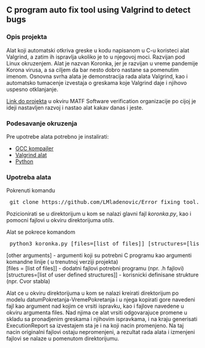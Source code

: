 ## C program auto fix tool using Valgrind to detect bugs

### Opis projekta

Alat koji automatski otkriva greske u kodu napisanom u C-u koristeci alat Valgrind, a zatim ih ispravlja ukoliko je to u njegovoj moci. Razvijan pod Linux okruzenjem. Alat je nazvan Koronka, jer je razvijan u vreme pandemije Korona virusa, a sa ciljem da bar nesto dobro nastane sa pomenutim imenom. Osnovna svrha alata je demonstracija rada alata Valgrind, kao i automatsko tumacenje izvestaja o greskama koje Valgrind daje i njihovo uspesno otklanjanje.


[Link do projekta](https://github.com/MATF-Software-Verification/05_error_fixing_tool.git) u okviru MATF Software verification organizacije po cijoj je ideji nastavljen razvoj i nastao alat kakav danas i jeste. 
 
### Podesavanje okruzenja

Pre upotrebe alata potrebno je instalirati:
- [GCC kompajler](https://linuxize.com/post/how-to-install-gcc-compiler-on-ubuntu-18-04/)
- [Valgrind alat](https://wiki.ubuntu.com/Valgrind)
- [Python](https://docs.python-guide.org/starting/install3/linux/)

### Upotreba alata

Pokrenuti komandu 
<pre> git clone https://github.com/LMladenovic/Error_fixing_tool.git </pre>

Pozicionirati se u direktorijum u kom se nalazi glavni fajl <i>koronka.py</i>, kao i pomocni fajlovi u okviru direktorijuma <i>utils</i>.

Alat se pokrece komandom
<pre> python3 koronka.py [files=[list of files]] [structures=[list of user defined structures]] [path to c file] [other arguments] </pre>

[other arguments] - argumenti koji su potrebni C programu kao argumenti komandne linije ( u trenutnoj verziji projekta)  
[files = [list of files]] - dodatni fajlovi potrebni programu (npr. .h fajlovi)  
[structures=[list of user defined structures]] - korisnicki definisane strukture (npr. Cvor stabla)  

Alat ce u okviru direktorijuma u kom se nalazi kreirati direktorijum po modelu datumPokretanja-VremePokretanja i u njega kopirati gore navedeni fajl kao argument nad kojim ce vrsiti ispravku, kao i fajlove navedene u okviru argumenta files. Nad njima ce alat vrsiti odgovarajuce promene u skladu sa pronadjenim greskama i njihovim ispravkama, i na kraju generisati ExecutionReport sa izvestajem sta je i na koji nacin promenjeno. Na taj nacin originalni fajlovi ostaju nepromenjeni, a rezultat rada alata i izmenjeni fajlovi se nalaze u pomenutom direktorijumu. 
